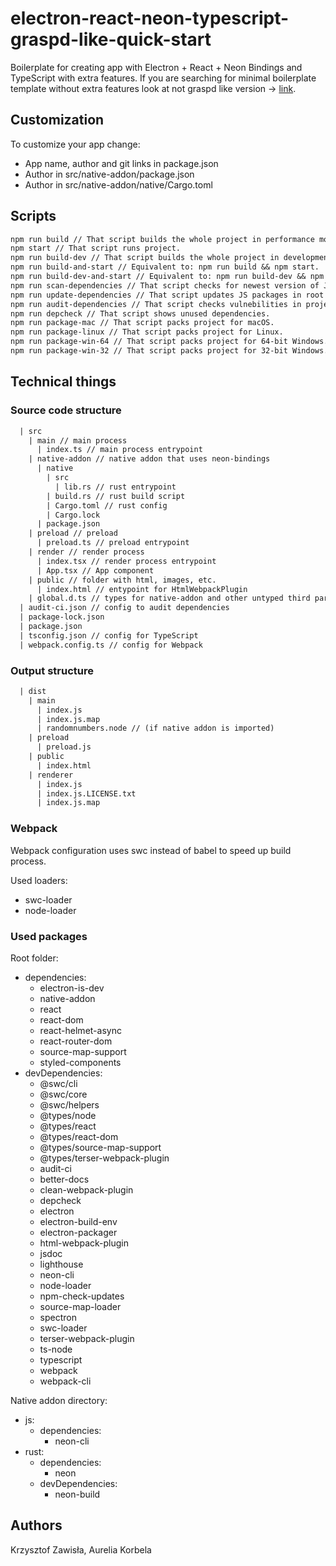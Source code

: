 # electron-react-neon-typescript-graspd-like-quick-start

Boilerplate for creating app with Electron + React + Neon Bindings and TypeScript with extra features. If you are searching for minimal boilerplate template without extra features look at not graspd like version -> [link](https://github.com/graspd/electron-react-neon-typescript-quick-start).

## Customization

To customize your app change:

- App name, author and git links in package.json
- Author in src/native-addon/package.json
- Author in src/native-addon/native/Cargo.toml

## Scripts

```txt
npm run build // That script builds the whole project in performance mode.
npm start // That script runs project.
npm run build-dev // That script builds the whole project in development mode.
npm run build-and-start // Equivalent to: npm run build && npm start.
npm run build-dev-and-start // Equivalent to: npm run build-dev && npm start.
npm run scan-dependencies // That script checks for newest version of JS packages in root and native-addon directories.
npm run update-dependencies // That script updates JS packages in root and native-addon directories.
npm run audit-dependencies // That script checks vulnebilities in project.
npm run depcheck // That script shows unused dependencies.
npm run package-mac // That script packs project for macOS.
npm run package-linux // That script packs project for Linux.
npm run package-win-64 // That script packs project for 64-bit Windows.
npm run package-win-32 // That script packs project for 32-bit Windows.
```

## Technical things

### Source code structure

```txt
  | src
    | main // main process
      | index.ts // main process entrypoint
    | native-addon // native addon that uses neon-bindings
      | native
        | src
          | lib.rs // rust entrypoint
        | build.rs // rust build script
        | Cargo.toml // rust config
        | Cargo.lock
      | package.json
    | preload // preload
      | preload.ts // preload entrypoint
    | render // render process
      | index.tsx // render process entrypoint
      | App.tsx // App component
    | public // folder with html, images, etc.
      | index.html // entypoint for HtmlWebpackPlugin
    | global.d.ts // types for native-addon and other untyped third party libraries
  | audit-ci.json // config to audit dependencies
  | package-lock.json
  | package.json
  | tsconfig.json // config for TypeScript
  | webpack.config.ts // config for Webpack
```

### Output structure

```txt
  | dist
    | main
      | index.js
      | index.js.map
      | randomnumbers.node // (if native addon is imported)
    | preload
      | preload.js
    | public
      | index.html
    | renderer
      | index.js
      | index.js.LICENSE.txt
      | index.js.map
```

### Webpack

Webpack configuration uses swc instead of babel to speed up build process.

Used loaders:
- swc-loader
- node-loader

### Used packages

Root folder:
  - dependencies:
    - electron-is-dev
    - native-addon
    - react
    - react-dom
    - react-helmet-async
    - react-router-dom
    - source-map-support
    - styled-components
  - devDependencies:
    - @swc/cli
    - @swc/core
    - @swc/helpers
    - @types/node
    - @types/react
    - @types/react-dom
    - @types/source-map-support
    - @types/terser-webpack-plugin
    - audit-ci
    - better-docs
    - clean-webpack-plugin
    - depcheck
    - electron
    - electron-build-env
    - electron-packager
    - html-webpack-plugin
    - jsdoc
    - lighthouse
    - neon-cli
    - node-loader
    - npm-check-updates
    - source-map-loader
    - spectron
    - swc-loader
    - terser-webpack-plugin
    - ts-node
    - typescript
    - webpack
    - webpack-cli
    
Native addon directory:
  - js:
    - dependencies:
      - neon-cli
  - rust:
    - dependencies:
      - neon
    - devDependencies:
      - neon-build

## Authors

Krzysztof Zawisła, Aurelia Korbela
